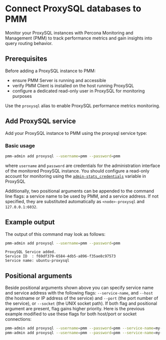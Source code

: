 # Connect ProxySQL databases to PMM

Monitor your ProxySQL instances with Percona Monitoring and Management (PMM) to track performance metrics and gain insights into query routing behavior.

## Prerequisites

Before adding a ProxySQL instance to PMM:

- ensure PMM Server is running and accessible
- verify PMM Client is installed on the host running ProxySQL
- configure a dedicated read-only user in ProxySQL for monitoring purposes

Use the `proxysql` alias to enable ProxySQL performance metrics monitoring.

## Add ProxySQL service

Add your ProxySQL instance to PMM using the proxysql service type:

### Basic usage

```sh
pmm-admin add proxysql --username=pmm --password=pmm
```

where `username` and `password` are credentials for the administration interface of the monitored ProxySQL instance. 
You should configure a read-only account for monitoring using the [`admin-stats_credentials`](https://proxysql.com/documentation/global-variables/admin-variables/#admin-stats_credentials) variable in ProxySQL

Additionally, two positional arguments can be appended to the command line flags: a service name to be used by PMM, and a service address. If not specified, they are substituted automatically as `<node>-proxysql` and `127.0.0.1:6032`.

## Example output

The output of this command may look as follows:

```sh
pmm-admin add proxysql --username=pmm --password=pmm
```

```text
ProxySQL Service added.
Service ID  : f69df379-6584-4db5-a896-f35ae8c97573
Service name: ubuntu-proxysql
```

## Positional arguments

Beside positional arguments shown above you can specify service name and
service address with the following flags: `--service-name`, and `--host` (the
hostname or IP address of the service) and `--port` (the port number of the
service), or `--socket` (the UNIX socket path). If both flag and positional argument are present, flag gains higher
priority. Here is the previous example modified to use these flags for both host/port or socket connections:

```sh
pmm-admin add proxysql --username=pmm --password=pmm --service-name=my-new-proxysql --host=127.0.0.1 --port=6032
pmm-admin add proxysql --username=pmm --password=pmm --service-name=my-new-proxysql --socket=/tmp/proxysql_admin.sock
```
